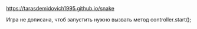 https://tarasdemidovich1995.github.io/snake

Игра не дописана, чтоб запустить нужно вызвать метод controller.start();